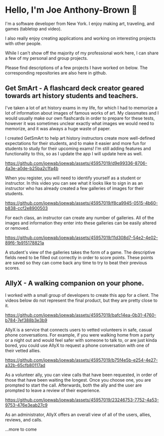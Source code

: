 # Hello, I'm Joe Anthony-Brown 👋

I'm a software developer from New York.
I enjoy making art, traveling, and games (tabletop and video).

I also really enjoy creating applications and working on interesting projects with other people.

While I can't show off the majority of my professional work here, I can share a few of my personal and group projects.

Please find descriptions of a few projects I have worked on below. The corresponding repositories are also here in github. 

## Get SmArt - A flashcard deck creator geared towards art history students and teachers.

I've taken a lot of art history exams in my life, for which I had to memorize a lot of information about images of famous works of art. My classmates and I would usually make our own flashcards in order to prepare for these tests, however it was sometimes unclear exactly what images we would need to memorize, and it was always a huge waste of paper.

I created GetSmArt to help art history instructors create more well-defined expectations for their students, and to make it easier and more fun for students to study for their upcoming exams! I'm still adding features and functionality to this, so as I update the app I will update here as well.



https://github.com/joewab/joewab/assets/45957019/d9e99336-8706-4a3e-a0de-b25ba2c1fa4b



When you register, you will need to identify yourself as a student or instructor. In this video you can see what it looks like to sign in as an instructor who has already created a few galleries of images for their students.


https://github.com/joewab/joewab/assets/45957019/f8ca9945-0515-4b60-b838-ccf2e8900503


For each class, an instructor can create any number of galleries. All of the images and information they enter into these galleries can be easily altered or removed.


https://github.com/joewab/joewab/assets/45957019/11d308d7-54e2-4e02-89f6-1b915178821a


A student's view of the galleries takes the form of a game. The descriptive fields need to be filled out correctly in order to score points. These points are saved so they can come back any time to try to beat their previous scores.


## AllyX - A walking companion on your phone.

I worked with a small group of developers to create this app for a client. The videos below do not represent the final product, but they are pretty close to it.

https://github.com/joewab/joewab/assets/45957019/bafc14ea-0b31-4760-b784-7ef388b3e3b9

AllyX is a service that connects users to vetted volunteers in safe, casual phone conversations. For example, if you were walking home from a party or a night out and would feel safer with someone to talk to, or are just kinda bored, you could use AllyX to request a phone conversation with one of their vetted allies.

https://github.com/joewab/joewab/assets/45957019/b75f4e5b-e254-4e27-a32b-65cfb80117ad

As a volunteer ally, you can view calls that have been requested, in order of those that have been waiting the longest. Once you choose one, you are prompted to start the call. Afterwards, both the ally and the user are prompted to leave a review of their experience.

https://github.com/joewab/joewab/assets/45957019/23246753-7752-4a53-9753-476e3eab27c9

As an administrator, AllyX offers an overall view of all of the users, allies, reviews, and calls.

...more to come



<!--
**joewab/joewab** is a ✨ _special_ ✨ repository because its `README.md` (this file) appears on your GitHub profile.

Here are some ideas to get you started:

- 🔭 I’m currently working on ...
- 🌱 I’m currently learning ...
- 👯 I’m looking to collaborate on ...
- 🤔 I’m looking for help with ...
- 💬 Ask me about ...
- 📫 How to reach me: ...
- 😄 Pronouns: ...
- ⚡ Fun fact: ...
-->
